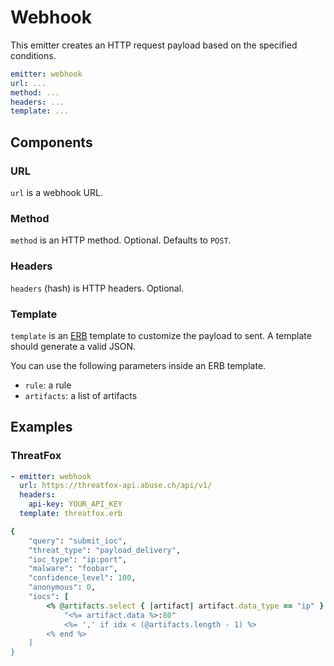# Webhook

This emitter creates an HTTP request payload based on the specified conditions.

```yaml
emitter: webhook
url: ...
method: ...
headers: ...
template: ...
```

## Components

### URL

`url` is a webhook URL.

### Method

`method` is an HTTP method. Optional. Defaults to `POST`.

### Headers

`headers` (hash) is HTTP headers. Optional.

### Template

`template` is an [ERB](https://github.com/ruby/erb) template to customize the payload to sent. A template should generate a valid JSON.

You can use the following parameters inside an ERB template.

- `rule`: a rule
- `artifacts`: a list of artifacts

## Examples

### ThreatFox

```yaml
- emitter: webhook
  url: https://threatfox-api.abuse.ch/api/v1/
  headers:
    api-key: YOUR_API_KEY
  template: threatfox.erb
```

```ruby
{
	"query": "submit_ioc",
	"threat_type": "payload_delivery",
	"ioc_type": "ip:port",
	"malware": "foobar",
	"confidence_level": 100,
	"anonymous": 0,
	"iocs": [
		<% @artifacts.select { |artifact| artifact.data_type == "ip" }.each_with_index do |artifact, idx| %>
			"<%= artifact.data %>:80"
			<%= ',' if idx < (@artifacts.length - 1) %>
		<% end %>
	]
}
```
